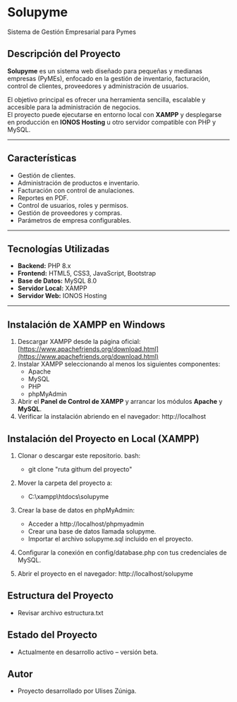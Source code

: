 # Solupyme  
Sistema de Gestión Empresarial para Pymes  

## Descripción del Proyecto
**Solupyme** es un sistema web diseñado para pequeñas y medianas empresas (PyMEs), enfocado en la gestión de inventario, facturación, control de clientes, proveedores y administración de usuarios.  

El objetivo principal es ofrecer una herramienta sencilla, escalable y accesible para la administración de negocios.  
El proyecto puede ejecutarse en entorno local con **XAMPP** y desplegarse en producción en **IONOS Hosting** u otro servidor compatible con PHP y MySQL.  

---

## Características
- Gestión de clientes.  
- Administración de productos e inventario.  
- Facturación con control de anulaciones.  
- Reportes en PDF.  
- Control de usuarios, roles y permisos.  
- Gestión de proveedores y compras.  
- Parámetros de empresa configurables.  

---

## Tecnologías Utilizadas
- **Backend:** PHP 8.x  
- **Frontend:** HTML5, CSS3, JavaScript, Bootstrap  
- **Base de Datos:** MySQL 8.0  
- **Servidor Local:** XAMPP  
- **Servidor Web:** IONOS Hosting  

---

## Instalación de XAMPP en Windows
1. Descargar XAMPP desde la página oficial:  
   [https://www.apachefriends.org/download.html](https://www.apachefriends.org/download.html)  
2. Instalar XAMPP seleccionando al menos los siguientes componentes:  
   - Apache  
   - MySQL  
   - PHP  
   - phpMyAdmin  
3. Abrir el **Panel de Control de XAMPP** y arrancar los módulos **Apache** y **MySQL**.  
4. Verificar la instalación abriendo en el navegador:
   http://localhost

## Instalación del Proyecto en Local (XAMPP)
1. Clonar o descargar este repositorio.
   bash:
   - git clone "ruta githum del proyecto"
2. Mover la carpeta del proyecto a:
   - C:\xampp\htdocs\solupyme
3. Crear la base de datos en phpMyAdmin:
   - Acceder a http://localhost/phpmyadmin
   - Crear una base de datos llamada solupyme.
   - Importar el archivo solupyme.sql incluido en el proyecto.

4. Configurar la conexión en config/database.php con tus credenciales de MySQL.
5. Abrir el proyecto en el navegador:
   http://localhost/solupyme

## Estructura del Proyecto
 - Revisar archivo estructura.txt

## Estado del Proyecto
 - Actualmente en desarrollo activo – versión beta.

## Autor
 - Proyecto desarrollado por Ulises Zúniga.

